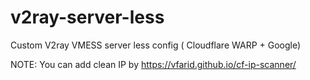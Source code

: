 # v2ray-server-less
Custom V2ray VMESS server less config ( Cloudflare WARP +  Google)

NOTE: You can add clean IP by https://vfarid.github.io/cf-ip-scanner/
